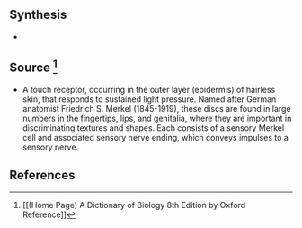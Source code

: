 ## Synthesis
- 
## Source [^1]
- A touch receptor, occurring in the outer layer (epidermis) of hairless skin, that responds to sustained light pressure. Named after German anatomist Friedrich S. Merkel (1845-1919), these discs are found in large numbers in the fingertips, lips, and genitalia, where they are important in discriminating textures and shapes. Each consists of a sensory Merkel cell and associated sensory nerve ending, which conveys impulses to a sensory nerve.
## References

[^1]: [[(Home Page) A Dictionary of Biology 8th Edition by Oxford Reference]]